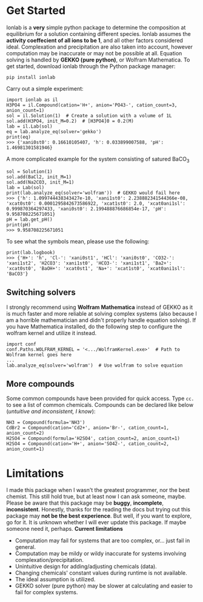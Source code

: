 # Get Started

Ionlab is a **very** simple python package to determine the composition at equilibrium for a solution containing different species. Ionlab assumes the **activity coeffecient of all ions to be 1**, and all other factors considered ideal. Complexation and precipitation are also taken into account, however computation may be inaccurate or may not be possible at all. 
Equation solving is handled by **GEKKO (pure python)**, or Wolfram Mathematica.
To get started, download ionlab through the Python package manager:

    pip install ionlab
Carry out a simple experiment:

	import ionlab as il
    H3PO4 = il.Compound(cation='H+', anion='PO43-', cation_count=3, anion_count=1)
    sol = il.Solution(1)  # Create a solution with a volume of 1L
    sol.add(H3PO4, init_M=0.2)  # [H3PO4]0 = 0.2(M)
    lab = il.Lab(sol)  
    eq = lab.analyze_eq(solver='gekko')  
    print(eq)
    >>> {'xani0st0': 0.16610105407, 'h': 0.033899007588, 'pH': 1.46981301581946}
    
A more complicated example for the system consisting of satured BaCO<sub>3</sub>

    sol = Solution(1)  
    sol.add(BaCl2, init_M=1)  
    sol.add(Na2CO3, init_M=1)  
    lab = Lab(sol)  
    print(lab.analyze_eq(solver='wolfram'))  # GEKKO would fail here
    >>> {'h': 1.099744438343427e-10, 'xani1st0': 2.238882341544366e-08, 'xcat0st0': 0.0001295842673586922, 'xcat1st0': 2.0, 'xcat0ani1sl': 0.999870364297433, 'xani0st0': 2.199488876686854e-17, 'pH': 9.958708225671051}
    pH = lab.get_pH()
    print(pH)
    >>> 9.958708225671051
To see what the symbols mean, please use the following:

    print(lab.logbook)
    >>> {'H+': 'h', 'Cl-': 'xani0st1', 'HCl': 'xani0st0', 'CO32-': 'xani1st2', 'H2CO3': 'xani1st0', 'HCO3-': 'xani1st1', 'Ba2+': 'xcat0st0', 'BaOH+': 'xcat0st1', 'Na+': 'xcat1st0', 'xcat0ani1sl': 'BaCO3'}

## Switching solvers
I strongly recommend using **Wolfram Mathematica** instead of GEKKO as it is much faster and more reliable at solving complex systems (also because I am a horrible mathematician and didn't properly handle equation solving). If you have Mathematica installed, do the following step to configure the wolfram kernel and utilize it instead.

    import conf
    conf.Paths.WOLFRAM_KERNEL = '<.../WolframKernel.exe>'  # Path to Wolfram kernel goes here
    ...
    lab.analyze_eq(solver='wolfram')  # Use wolfram to solve equation
    
## More compounds
Some common compounds have been provided for quick access. Type `cc.` to see a list of common chemicals. Compounds can be declared like below (*untuitive and inconsistent, I know*):

    NH3 = Compound(formula='NH3')
    CdBr2 = Compound(cation='Cd2+', anion='Br-', cation_count=1, anion_count=2)
    H2SO4 = Compound(formula='H2SO4', cation_count=2, anion_count=1)
    H2SO4 = Compound(cation='H+', anion='SO42-', cation_count=2, anion_count=1)
    
# Limitations
I made this package when I wasn't the greatest programmer, nor the best chemist. This still hold true, but at least now I can ask someone, maybe. Please be aware that this package may be **buggy**, **incomplete**, **inconsistent**. Honestly, thanks for the reading the docs but trying out this package may **not be the best experience**. But well, if you want to explore, go for it. It is unknown whether I will ever update this package. If maybe someone need it, perhaps.
**Current limitations**
 - Computation may fail for systems that are too complex, or... just fail in general.
 - Computation may be mildy or wildy inaccurate for systems involving complexation/precipitation.
 - Unintuitive design for adding/adjusting chemicals (data).
 - Changing chemicals' constant values during runtime is not available.
 - The ideal assumption is utilized.
 - GEKKO solver (pure python) may be slower at calculating and easier to fail for complex systems.
